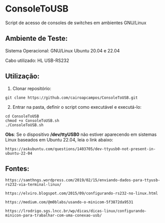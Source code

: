 # ConsoleToUSB
Script de acesso de consoles de switches em ambientes GNU/Linux 

## Ambiente de Teste:

Sistema Operacional: GNU/Linux Ubuntu 20.04 e 22.04

Cabo utilizado: HL USB-RS232

## Utilização:

1. Clonar repositório:
```
git clone https://github.com/cairoapcampos/ConsoleToUSB.git
```
2. Entrar na pasta, definir o script como executável e executá-lo:
```
cd ConsoleToUSB
chmod +x ConsoleToUSB.sh
./ConsoleToUSB.sh
```

**Obs**: Se o dispositivo **/dev/ttyUSB0** não estiver aparecendo em sistemas Linux baseados em Ubuntu 22.04, leia o link abaixo:
```
https://askubuntu.com/questions/1403705/dev-ttyusb0-not-present-in-ubuntu-22-04
```

## Fontes:
```
https://samthngs.wordpress.com/2019/02/15/enviando-dados-para-ttyusb-rs232-via-terminal-linux/

https://elviro.blogspot.com/2015/09/configurando-rs232-no-linux.html

https://medium.com/@m0blabs/usando-o-minicom-5f3872da9531

https://lrodrigo.sgs.lncc.br/wp/dicas/dicas-linux/configurando-minicon-para-trabalhar-com-uma-conexao-usb/
```
